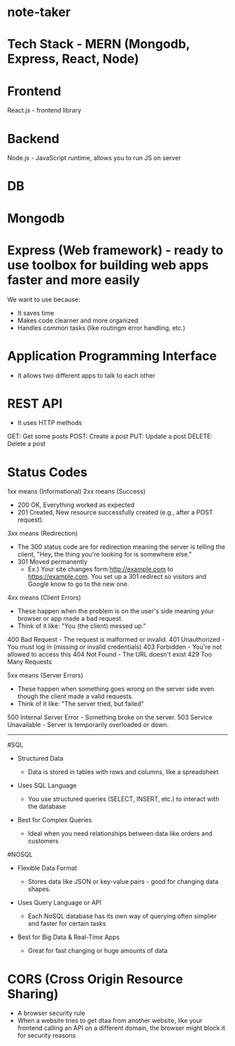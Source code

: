 # note-taker

# Tech Stack - MERN (Mongodb, Express, React, Node)

# Frontend

React.js - frontend library

# Backend

Node.js - JavaScript runtime, allows you to run JS on server

# DB

# Mongodb

# Express (Web framework) - ready to use toolbox for building web apps faster and more easily

We want to use because:

- It saves time
- Makes code clearner and more organized
- Handles common tasks (like routingm error handling, etc.)

# Application Programming Interface

- It allows two different apps to talk to each other

# REST API

- It uses HTTP methods

GET: Get some posts
POST: Create a post
PUT: Update a post
DELETE: Delete a post

# Status Codes

1xx means (Informational)
2xx means (Success)

- 200 OK, Everything worked as expected
- 201 Created, New resource successfully created (e.g., after a POST request).

3xx means (Redirection)

- The 300 status code are for redirection meaning the server is telling the client, "Hey, the thing you're looking for is somewhere else."
- 301 Moved permanently
  - Ex.) Your site changes form http://example.com to https://example.com.
    You set up a 301 redirect so visitors and Google know to go to the new one.

4xx means (Client Errors)

- These happen when the problem is on the user's side meaning your browser or app made a bad request.
- Think of it like: "You (the client) messed up."

400 Bad Request - The request is malformed or invalid.
401 Unauthorized - You must log in (missing or invalid credentials)
403 Forbidden - You're not allowed to access this
404 Not Found - The URL doesn't exist
429 Too Many Requests

5xx means (Server Errors)

- These happen when something goes wrong on the server side even though the client made a valid requests.
- Think of it like: "The server tried, but failed"

500 Internal Server Error - Something broke on the server.
503 Service Unavailable - Server is temporarily overloaded or down.

---

#SQL

- Structured Data

  - Data is stored in tables with rows and columns, like a spreadsheet

- Uses SQL Language

  - You use structured queries (SELECT, INSERT, etc.) to interact with the database

- Best for Complex Queries
  - Ideal when you need relationships between data like orders and customers

#NOSQL

- Flexible Data Format

  - Stores data like JSON or key-value pairs - good for changing data shapes.

- Uses Query Language or API

  - Each NoSQL database has its own way of querying often simplier and faster for certain tasks

- Best for Big Data & Real-Time Apps
  - Great for fast changing or huge amounts of data

# CORS (Cross Origin Resource Sharing)

- A browser security rule
- When a website tries to get dtaa from another website, like your frontend calling an API on a different domain, the browser might block it for security reasons
